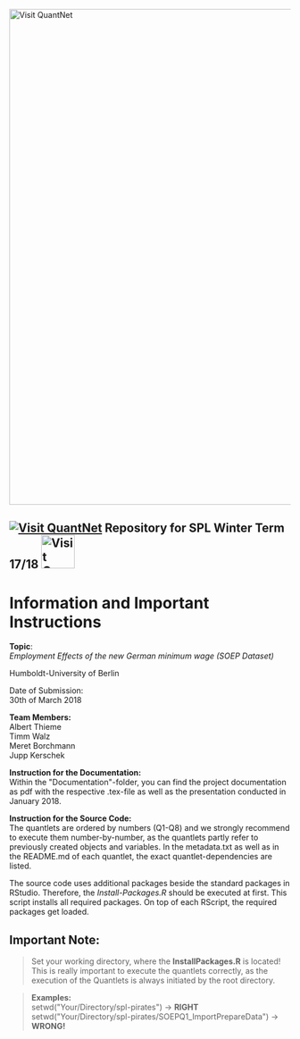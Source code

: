 
[<img src="https://github.com/QuantLet/Styleguide-and-FAQ/blob/master/pictures/banner.png" width="888" alt="Visit QuantNet">](http://quantlet.de/)

## [<img src="https://github.com/QuantLet/Styleguide-and-FAQ/blob/master/pictures/qloqo.png" alt="Visit QuantNet">](http://quantlet.de/) **Repository for SPL Winter Term 17/18** [<img src="https://github.com/QuantLet/Styleguide-and-FAQ/blob/master/pictures/QN2.png" width="60" alt="Visit QuantNet 2.0">](http://quantlet.de/)


# Information and Important Instructions
**Topic**:  
*Employment Effects of the new German minimum wage (SOEP Dataset)*

Humboldt-University of Berlin  

Date of Submission:  
30th of March 2018

**Team Members:**  
Albert Thieme  
Timm Walz  
Meret Borchmann  
Jupp Kerschek  

**Instruction for the Documentation:**  
Within the "Documentation"-folder, you can find the project documentation as pdf with the respective .tex-file as well as the presentation conducted in January 2018.

**Instruction for the Source Code:**  
The quantlets are ordered by numbers (Q1-Q8) and we strongly recommend to execute them number-by-number, as the quantlets partly refer to previously created objects and variables. In the metadata.txt as well as in the README.md of each quantlet, the exact quantlet-dependencies are listed.

The source code uses additional packages beside the standard packages in RStudio. Therefore, the *Install-Packages.R* should be executed at first. This script installs all required packages. On top of each RScript, the required packages get loaded.

## Important Note:
> Set your working directory, where the **InstallPackages.R** is located!  
This is really important to execute the quantlets correctly, as the execution of the Quantlets is always initiated by the root directory.

>**Examples:**  
setwd("Your/Directory/spl-pirates") -> **RIGHT**  
setwd("Your/Directory/spl-pirates/SOEPQ1_ImportPrepareData") -> **WRONG!**
